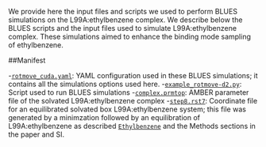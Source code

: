 We provide here the input files and scripts we used to perform BLUES simulations on the L99A:ethylbenzene complex. We describe below the BLUES scripts and the input files used to simulate L99A:ethylbenzene complex. These simulations aimed to enhance the binding mode sampling of ethylbenzene.

##Manifest

-[`rotmove_cuda.yaml`](rotmove_cuda.yaml): YAML configuration used in these BLUES simulations; it contains all the simulations options used here.
-[`example_rotmove-d2.py`](example_rotmove-d2.py): Script used to run BLUES simulations
-[`complex.prmtop`](complex.prmtop): AMBER parameter file of the solvated L99A:ethylbenzene complex
-[`step8.rst7`](step8.rst7): Coordinate file for an equilibrated solvated box L99A:ethylbenzene system; this file was generated by a minimzation followed by an equilibration of L99A:ethylbenzene as described [`Ethylbenzene`](../../MD-simulations/MD_on_L99A_complexes/Ethylbenzene) and the Methods sections in the paper and SI.

